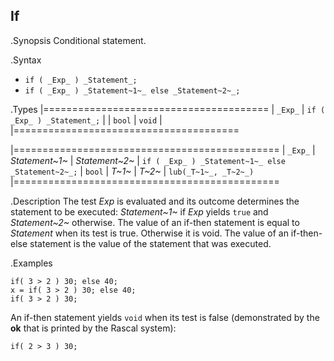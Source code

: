 ## If

.Synopsis
Conditional statement.

.Syntax
* `if ( _Exp_ ) _Statement_;`
* `if ( _Exp_ ) _Statement~1~_ else _Statement~2~_;`

.Types
|=======================================
| `_Exp_` | `if ( _Exp_ ) _Statement_;` |
| `bool`  |  `void`                     |
|=======================================

|==============================================
| `_Exp_` | _Statement~1~_ | _Statement~2~_ | `if ( _Exp_ ) _Statement~1~_ else _Statement~2~_;`
| `bool`  |  _T~1~_        | _T~2~_         | `lub(_T~1~_, _T~2~_)`
|==============================================


.Description
The test _Exp_ is evaluated and its outcome determines the statement to be executed: 
_Statement~1~_ if _Exp_ yields `true` and _Statement~2~_ otherwise. 
The value of an if-then statement is equal to _Statement_ when its test is true. Otherwise it is void.
The value of an if-then-else statement is the value of the statement that was executed.

.Examples
```rascal-shell
if( 3 > 2 ) 30; else 40;
x = if( 3 > 2 ) 30; else 40;
if( 3 > 2 ) 30;
```
An if-then statement yields `void`  when its test is false
(demonstrated by the __ok__ that is printed by the Rascal system):
```rascal-shell-continue
if( 2 > 3 ) 30;
```
